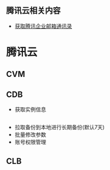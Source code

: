 ## 腾讯云相关内容
- [获取腾讯企业邮箱通讯录](https://github.com/b1ngz/tencent_exmail)

# 腾讯云
## CVM
## CDB
- 获取实例信息
``` bash

```
- 拉取备份到本地进行长期备份(默认7天)
- 批量修改参数
- 账号权限管理

## CLB
